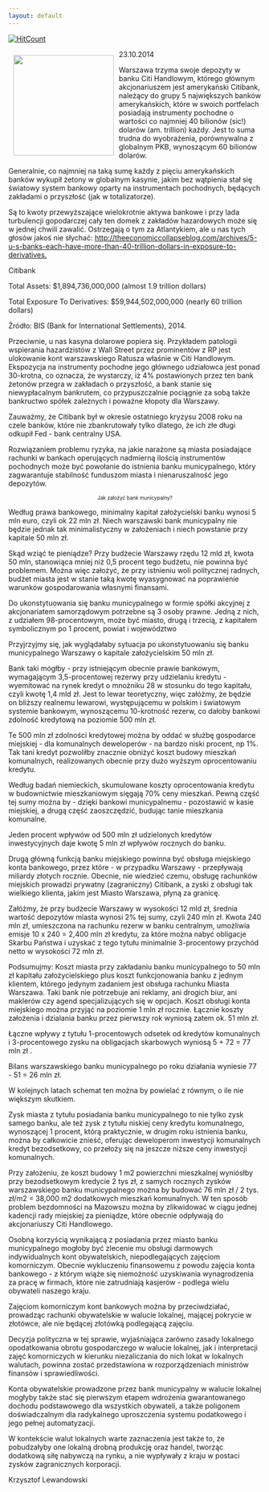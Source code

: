 ```yaml
---
layout: default
---
```


[![HitCount](http://hits.dwyl.io/czystakraina/{{page.url}}.svg)](http://hits.dwyl.io/czystakraina/{{page.url}})

<p><img src="{{site.baseurl}}\articles\pictures\465.citiwarszawa.jpg" align="left" style="margin: 10px 10px" width="200"><!--214-->
23.10.2014</p>
<p>Warszawa trzyma swoje depozyty w banku Citi Handlowym, którego głównym akcjonariuszem jest amerykański Citibank, należący do grupy 5 największych banków amerykańskich, które w swoich portfelach posiadają instrumenty pochodne o wartości co najmniej 40 bilionów (sic!) dolarów (am. trillion) każdy. Jest to suma trudna do wyobrażenia, porównywalna z globalnym PKB, wynoszącym 60 bilionów dolarów.</p>
<p>Generalnie, co najmniej na taką sumę każdy z pięciu amerykańskich banków wykupił żetony w globalnym kasynie, jakim bez wątpienia stał się światowy system bankowy oparty na instrumentach pochodnych, będących zakładami o przyszłość (jak w totalizatorze).</p>
<p>Są to kwoty przewyższające wielokrotnie aktywa bankowe i przy lada turbulencji gopodarczej cały ten domek z zakładów hazardowych może się w jednej chwili zawalić. Ostrzegają o tym za Atlantykiem, ale u nas tych głosów jakoś nie słychać: <a href="http://theeconomiccollapseblog.com/archives/5-u-s-banks-each-have-more-than-40-trillion-dollars-in-exposure-to-derivatives.">http://theeconomiccollapseblog.com/archives/5-u-s-banks-each-have-more-than-40-trillion-dollars-in-exposure-to-derivatives.</a></p>
<p>Citibank</p>
<p>Total Assets: $1,894,736,000,000 (almost 1.9 trillion dollars)</p>
<p>Total Exposure To Derivatives: $59,944,502,000,000 (nearly 60 trillion dollars)</p>
<p>Źródło: BIS (Bank for International Settlements), 2014.</p>
<p>Przeciwnie, u nas kasyna dolarowe popiera się. Przykładem patologii wspierania hazardzistów z Wall Street przez prominentów z RP jest ulokowanie kont warszawskiego Ratusza właśnie w Citi Handlowym. Ekspozycja na instrumenty pochodne jego głównego udziałowca jest ponad 30-krotna, co oznacza, że wystarczy, iż 4% postawionych przez ten bank żetonów przegra w zakładach o przyszłość, a bank stanie się niewypłacalnym bankrutem, co przypuszczalnie pociągnie za sobą także bankructwo spółek zależnych i poważne kłopoty dla Warszawy.</p>
<p>Zauważmy, że Citibank był w okresie ostatniego kryzysu 2008 roku na czele banków, które nie zbankrutowały tylko dlatego, że ich złe długi odkupił Fed - bank centralny USA.</p>
<p>Rozwiązaniem problemu ryzyka, na jakie narażone są miasta posiadające rachunki w bankach operujących nadmierną ilością instrumentów pochodnych może być powołanie do istnienia banku municypalnego, który zagwarantuje stabilność funduszom miasta i nienaruszalność jego depozytów.</p>
<p style="margin-top: 0px; margin-right: 0px; margin-left: 0px; text-align: center; font-size: 10px;">Jak założyć bank municypalny?</p>
<p>Według prawa bankowego, minimalny kapitał założycielski banku wynosi 5 mln euro, czyli ok 22 mln zł. Niech warszawski bank municypalny nie będzie jednak tak minimalistyczny w założeniach i niech powstanie przy kapitale 50 mln zł.</p>
<p>Skąd wziąć te pieniądze? Przy budżecie Warszawy rzędu 12 mld zł, kwota 50 mln, stanowiąca mniej niż 0,5 procent tego budżetu, nie powinna być problemem. Można więc założyć, że przy istnieniu woli politycznej radnych, budżet miasta jest w stanie taką kwotę wyasygnować na poprawienie warunków gospodarowania własnymi finansami.</p>
<p>Do ukonstytuowania się banku municypalnego w formie spółki akcyjnej z akcjonariatem samorządowym potrzebne są 3 osoby prawne. Jedną z nich, z udziałem 98-procentowym, może być miasto, drugą i trzecią, z kapitałem symbolicznym po 1 procent, powiat i województwo</p>
<p>Przyjrzyjmy się, jak wyglądałaby sytuacja po ukonstytuowaniu się banku municypalnego Warszawy o kapitale założycielskim 50 mln zł.</p>
<p>Bank taki mógłby - przy istniejącym obecnie prawie bankowym, wymagającym 3,5-procentowej rezerwy przy udzielaniu kredytu - wyemitować na rynek kredyt o mnożniku 28 w stosunku do tego kapitału, czyli kwotę 1,4 mld zł. Jest to lewar teoretyczny, więc załóżmy, że będzie on bliższy realnemu lewarowi, występującemu w polskim i światowym systemie bankowym, wynoszącemu 10-krotność rezerw, co dałoby bankowi zdolność kredytową na poziomie 500 mln zł.</p>
<p>Te 500 mln zł zdolności kredytowej można by oddać w służbę gospodarce miejskiej - dla komunalnych deweloperów - na bardzo niski procent, np 1%. Tak tani kredyt pozwoliłby znacznie obniżyć koszt budowy mieszkań komunalnych, realizowanych obecnie przy dużo wyższym oprocentowaniu kredytu.</p>
<p>Według badań niemieckich, skumulowane koszty oprocentowania kredytu w budownictwie mieszkaniowym sięgają 70% ceny mieszkań. Pewną część tej sumy można by - dzięki bankowi municypalnemu - pozostawić w kasie miejskiej, a drugą część zaoszczędzić, budując tanie mieszkania komunalne.</p>
<p>Jeden procent wpływów od 500 mln zł udzielonych kredytów inwestycyjnych daje kwotę 5 mln zł wpływów rocznych do banku.</p>
<p>Drugą główną funkcją banku miejskiego powinna być obsługa miejskiego konta bankowego, przez które - w przypadku Warszawy - przepływają miliardy złotych rocznie. Obecnie, nie wiedzieć czemu, obsługę rachunków miejskich prowadzi prywatny (zagraniczny) Citibank, a zyski z obsługi tak wielkiego klienta, jakim jest Miasto Warszawa, płyną za granicę.</p>
<p>Załóżmy, że przy budżecie Warszawy w wysokości 12 mld zł, średnia wartość depozytów miasta wynosi 2% tej sumy, czyli 240 mln zł. Kwota 240 mln zł, umieszczona na rachunku rezerw w banku centralnym, umożliwia emisje 10 x 240 = 2,400 mln zł kredytu, za które można nabyć obligacje Skarbu Państwa i uzyskać z tego tytułu minimalnie 3-procentowy przychód netto w wysokości 72 mln zł.</p>
<p>Podsumujmy: Koszt miasta przy zakładaniu banku municypalnego to 50 mln zł kapitału założycielskiego plus koszt funkcjonowania banku z jednym klientem, którego jedynym zadaniem jest obsługa rachunku Miasta Warszawa. Taki bank nie potrzebuje ani reklamy, ani drogich biur, ani maklerów czy agend specjalizujących się w opcjach. Koszt obsługi konta miejskiego można przyjąć na poziomie 1 mln zł rocznie. Łącznie koszty założenia i dzialania banku przez pierwszy rok wyniosą zatem ok. 51 mln zł.</p>
<p>Łączne wpływy z tytułu 1-procentowych odsetek od kredytów komunalnych i 3-procentowego zysku na obligacjach skarbowych wyniosą 5 + 72 = 77 mln zł .</p>
<p>Bilans warszawskiego banku municypalnego po roku działania wyniesie 77 - 51 = 26 mln zł.</p>
<p>W kolejnych latach schemat ten można by powielać z równym, o ile nie większym skutkiem.</p>
<p>Zysk miasta z tytułu posiadania banku municypalnego to nie tylko zysk samego banku, ale też zysk z tytułu niskiej ceny kredytu komunalnego, wynoszącej 1 procent, którą praktycznie, w drugim roku istnienia banku, można by całkowicie znieść, oferując deweloperom inwestycji komunalnych kredyt bezodsetkowy, co przełoży się na jeszcze niższe ceny inwestycji komunalnych.</p>
<p>Przy założeniu, że koszt budowy 1 m2 powierzchni mieszkalnej wyniósłby przy bezodsetkowym kredycie 2 tys zł, z samych rocznych zysków warszawskiego banku municypalnego można by budować 76 mln zł / 2 tys. zł/m2 = 38,000 m2 dodatkowych mieszkań komunalnych. W ten sposób problem bezdomności na Mazowszu można by zlikwidować w ciągu jednej kadencji rady miejskiej za pieniądze, które obecnie odpływają do akcjonariuszy Citi Handlowego.</p>
<p>Osobną korzyścią wynikającą z posiadania przez miasto banku municypalnego mogłoby być zlecenie mu obsługi darmowych indywidualnych kont obywatelskich, niepodlegających zajęciom komorniczym. Obecnie wykluczeniu finansowemu z powodu zajęcia konta bankowego - z którym wiąże się niemożność uzyskiwania wynagrodzenia za pracę w firmach, które nie zatrudniają kasjerów - podlega wielu obywateli naszego kraju.</p>
<p>Zajęciom komorniczym kont bankowych można by przeciwdziałać, prowadząc rachunki obywatelskie w walucie lokalnej, mającej pokrycie w złotówce, ale nie będącej złotówką podlegającą zajęciu.</p>
<p>Decyzja polityczna w tej sprawie, wyjaśniająca zarówno zasady lokalnego opodatkowania obrotu gospodarczego w walucie lokalnej, jak i interpretacji zajęć komorniczych w kierunku niezaliczania do nich lokat w lokalnych walutach, powinna zostać przedstawiona w rozporządzeniach ministrów finansów i sprawiedliwości.</p>
<p>Konta obywatelskie prowadzone przez bank municypalny w walucie lokalnej mogłyby także stać się pierwszym etapem wdrożenia gwarantowanego dochodu podstawowego dla wszystkich obywateli, a także poligonem doświadczalnym dla radykalnego uproszczenia systemu podatkowego i jego pełnej automatyzacji.</p>
<p>W kontekście walut lokalnych warte zaznaczenia jest także to, że pobudzałyby one lokalną drobną produkcję oraz handel, tworząc dodatkową siłę nabywczą na rynku, a nie wypływały z kraju w postaci zysków zagranicznych korporacji.</p>
<p>Krzysztof Lewandowski</p>